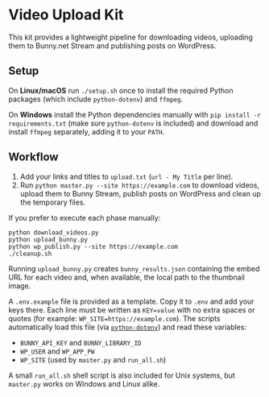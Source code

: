# Video Upload Kit

This kit provides a lightweight pipeline for downloading videos, uploading them
 to Bunny.net Stream and publishing posts on WordPress.

## Setup
On **Linux/macOS** run `./setup.sh` once to install the required Python
packages (which include `python-dotenv`) and `ffmpeg`.

On **Windows** install the Python dependencies manually with
`pip install -r requirements.txt` (make sure `python-dotenv` is included) and
download and install `ffmpeg` separately, adding it to your `PATH`.

## Workflow
1. Add your links and titles to `upload.txt` (`url - My Title` per line).
2. Run `python master.py --site https://example.com` to download videos,
   upload them to Bunny Stream, publish posts on WordPress and clean up the
   temporary files.

If you prefer to execute each phase manually:

```
python download_videos.py
python upload_bunny.py
python wp_publish.py --site https://example.com
./cleanup.sh
```

Running `upload_bunny.py` creates `bunny_results.json` containing the embed URL
for each video and, when available, the local path to the thumbnail image.

A `.env.example` file is provided as a template. Copy it to `.env` and add your
keys there. Each line must be written as `KEY=value` with no extra spaces or
quotes (for example: `WP_SITE=https://example.com`). The scripts automatically
load this file (via [`python-dotenv`](https://github.com/theskumar/python-dotenv)) and
read these variables:
- `BUNNY_API_KEY` and `BUNNY_LIBRARY_ID`
- `WP_USER` and `WP_APP_PW`
- `WP_SITE` (used by `master.py` and `run_all.sh`)

A small `run_all.sh` shell script is also included for Unix systems, but
`master.py` works on Windows and Linux alike.

